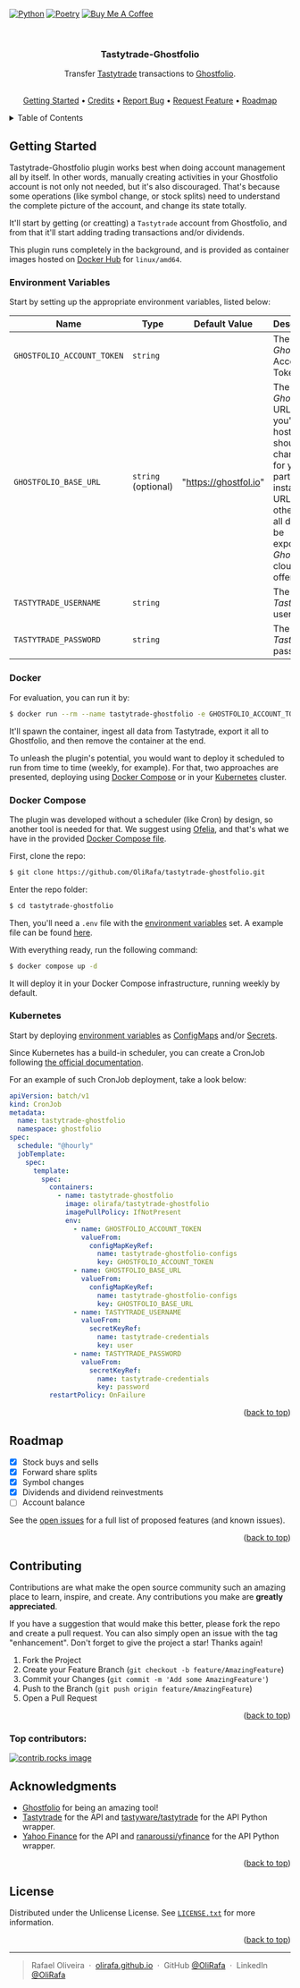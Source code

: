 <!-- Improved compatibility of back to top link: See: https://github.com/othneildrew/Best-README-Template/pull/73 -->
<a id="readme-top"></a>



<!-- PROJECT SHIELDS -->
<!--
*** I'm using markdown "reference style" links for readability.
*** Reference links are enclosed in brackets [ ] instead of parentheses ( ).
*** See the bottom of this document for the declaration of the reference variables
*** for contributors-url, forks-url, etc. This is an optional, concise syntax you may use.
*** https://www.markdownguide.org/basic-syntax/#reference-style-links
-->
[![Python][python-shield]][python-url]
[![Poetry][poetry-shield]][poetry-url]
[![Buy Me A Coffee][buy-me-a-coffee-shield]][buy-me-a-coffee-url]



<!-- PROJECT LOGO -->
<br />
<div align="center">
<h3 align="center">Tastytrade-Ghostfolio</h3>

  <p align="center">
    Transfer <a href="https://tastytrade.com" target="_blank">Tastytrade</a> transactions to <a href="https://github.com/ghostfolio/ghostfolio" target="_blank">Ghostfolio</a>.
    <br />
    <br />
    <p align="center">
      <a href="#getting-started">Getting Started</a> •
      <a href="#credits">Credits</a> •
      <a href="https://github.com/OliRafa/tastytrade-ghostfolio/issues/new?labels=bug&template=bug-report---.md">Report Bug</a> •
      <a href="https://github.com/OliRafa/tastytrade-ghostfolio/issues/new?labels=enhancement&template=feature-request---.md">Request Feature</a> •
      <a href="#roadmap">Roadmap</a>
    </p>
  </p>
</div>



<!-- TABLE OF CONTENTS -->
<details>
  <summary>Table of Contents</summary>
  <ol>
    <li>
      <a href="#getting-started">Getting Started</a>
      <ul>
        <li><a href="#environment-variables">Environment Variables</a></li>
        <li><a href="#docker">Docker</a></li>
        <li><a href="#docker-compose">Run with Docker Compose</a></li>
        <li><a href="#kubernetes">Kubernetes</a></li>
      </ul>
    </li>
    <li><a href="#roadmap">Roadmap</a></li>
    <li><a href="#contributing">Contributing</a></li>
    <li><a href="#license">License</a></li>
    <li><a href="#contact">Contact</a></li>
    <li><a href="#acknowledgments">Acknowledgments</a></li>
  </ol>
</details>


<!-- GETTING STARTED -->
## Getting Started

Tastytrade-Ghostfolio plugin works best when doing account management all by itself.
In other words, manually creating activities in your Ghostfolio account is not only not needed, but it's also discouraged.
That's because some operations (like symbol change, or stock splits) need to understand the complete picture of the account, and change its state
totally.

It'll start by getting (or creatting) a `Tastytrade` account from Ghostfolio, and from that it'll start adding trading transactions and/or dividends.

This plugin runs completely in the background, and is provided as container images hosted on
<a href="https://hub.docker.com/r/olirafa/tastytrade-ghostfolio" target="_blank">Docker Hub</a> for `linux/amd64`.



### Environment Variables

Start by setting up the appropriate environment variables, listed below:

| Name                       | Type                | Default Value         | Description                                                                                                                                                             |
| -------------------------- | ------------------- | --------------------- | ----------------------------------------------------------------------------------------------------------------------------------------------------------------------- |
| `GHOSTFOLIO_ACCOUNT_TOKEN` | `string`            |                       | The _Ghostfolio_ Account Token.                                                                                                                                         |
| `GHOSTFOLIO_BASE_URL`      | `string` (optional) | "https://ghostfol.io" | The _Ghostfolio_ URL. If you're self hosting you should change it for your particular instance URL, otherwise all data will be exported to _Ghostfolio_ cloud offering. |
| `TASTYTRADE_USERNAME`      | `string`            |                       | The _Tastytrade_ username.                                                                                                                                              |
| `TASTYTRADE_PASSWORD`      | `string`            |                       | The _Tastytrade_ password.                                                                                                                                              |


### Docker

For evaluation, you can run it by:

```sh
$ docker run --rm --name tastytrade-ghostfolio -e GHOSTFOLIO_ACCOUNT_TOKEN=<account_token> -e TASTYTRADE_USERNAME=myuser -e TASTYTRADE_PASSWORD=super_secure olirafa/tastytrade-ghostfolio
```

It'll spawn the container, ingest all data from Tastytrade, export it all to Ghostfolio, and then remove the container at the end.

To unleash the plugin's potential, you would want to deploy it scheduled to run from time to time (weekly, for example).
For that, two approaches are presented, deploying using <a href="#docker-compose">Docker Compose</a> or in your
<a href="#kubernetes">Kubernetes</a> cluster.

### Docker Compose

The plugin was developed without a scheduler (like Cron) by design, so another tool is needed for that.
We suggest using <a href="https://github.com/mcuadros/ofelia" target="_blank">Ofelia</a>, and that's what we have in the provided
<a href="https://github.com/OliRafa/tastytrade-ghostfolio/blob/main/docker-compose.yml" target="_blank">Docker Compose file</a>.

First, clone the repo:
```sh
$ git clone https://github.com/OliRafa/tastytrade-ghostfolio.git
```

Enter the repo folder:
```sh
$ cd tastytrade-ghostfolio
```

Then, you'll need a `.env` file with the <a href="#environment-variables">environment variables</a> set.
A example file can be found <a href="https://github.com/OliRafa/tastytrade-ghostfolio/blob/main/.env.example" target="_blank">here</a>.

With everything ready, run the following command:
```sh
$ docker compose up -d
```

It will deploy it in your Docker Compose infrastructure, running weekly by default.

### Kubernetes

Start by deploying <a href="#environment-variables">environment variables</a> as
<a href="https://kubernetes.io/docs/concepts/configuration/configmap" target="_blank">ConfigMaps</a> and/or
<a href="https://kubernetes.io/docs/concepts/configuration/secret" target="_blank">Secrets</a>.

Since Kubernetes has a build-in scheduler, you can create a CronJob following
<a href="https://kubernetes.io/docs/tasks/job/automated-tasks-with-cron-jobs" target="_blank">the official documentation</a>.

For an example of such CronJob deployment, take a look below:
```yaml
apiVersion: batch/v1
kind: CronJob
metadata:
  name: tastytrade-ghostfolio
  namespace: ghostfolio
spec:
  schedule: "@hourly"
  jobTemplate:
    spec:
      template:
        spec:
          containers:
            - name: tastytrade-ghostfolio
              image: olirafa/tastytrade-ghostfolio
              imagePullPolicy: IfNotPresent
              env:
                - name: GHOSTFOLIO_ACCOUNT_TOKEN
                  valueFrom:
                    configMapKeyRef:
                      name: tastytrade-ghostfolio-configs
                      key: GHOSTFOLIO_ACCOUNT_TOKEN
                - name: GHOSTFOLIO_BASE_URL
                  valueFrom:
                    configMapKeyRef:
                      name: tastytrade-ghostfolio-configs
                      key: GHOSTFOLIO_BASE_URL
                - name: TASTYTRADE_USERNAME
                  valueFrom:
                    secretKeyRef:
                      name: tastytrade-credentials
                      key: user
                - name: TASTYTRADE_PASSWORD
                  valueFrom:
                    secretKeyRef:
                      name: tastytrade-credentials
                      key: password
          restartPolicy: OnFailure
```

<p align="right">(<a href="#readme-top">back to top</a>)</p>


<!-- ROADMAP -->
## Roadmap

- [x] Stock buys and sells
- [x] Forward share splits
- [x] Symbol changes
- [x] Dividends and dividend reinvestments
- [ ] Account balance

See the [open issues](https://github.com/OliRafa/tastytrade-ghostfolio/issues) for a full list of proposed features (and known issues).

<p align="right">(<a href="#readme-top">back to top</a>)</p>



<!-- CONTRIBUTING -->
## Contributing

Contributions are what make the open source community such an amazing place to learn, inspire, and create. Any contributions you make are **greatly appreciated**.

If you have a suggestion that would make this better, please fork the repo and create a pull request. You can also simply open an issue with the tag "enhancement".
Don't forget to give the project a star! Thanks again!

1. Fork the Project
2. Create your Feature Branch (`git checkout -b feature/AmazingFeature`)
3. Commit your Changes (`git commit -m 'Add some AmazingFeature'`)
4. Push to the Branch (`git push origin feature/AmazingFeature`)
5. Open a Pull Request

<p align="right">(<a href="#readme-top">back to top</a>)</p>

### Top contributors:

<a href="https://github.com/OliRafa/tastytrade-ghostfolio/graphs/contributors">
  <img src="https://contrib.rocks/image?repo=OliRafa/tastytrade-ghostfolio" alt="contrib.rocks image" />
</a>



<!-- ACKNOWLEDGMENTS -->
## Acknowledgments

* <a href="https://github.com/ghostfolio/ghostfolio" target="_blank">Ghostfolio</a> for being an amazing tool!
* <a href="https://tastytrade.com" target="_blank">Tastytrade</a> for the API and
<a href="https://github.com/tastyware/tastytrade" target="_blank">tastyware/tastytrade</a> for the API Python wrapper.
* <a href="https://finance.yahoo.com/" target="_blank">Yahoo Finance</a> for the API and
<a href="https://github.com/ranaroussi/yfinance" target="_blank">ranaroussi/yfinance</a> for the API Python wrapper.

<p align="right">(<a href="#readme-top">back to top</a>)</p>



<!-- LICENSE -->
## License

Distributed under the Unlicense License.
See <a href="https://github.com/OliRafa/tastytrade-ghostfolio/blob/main/LICENSE" target="_blank">`LICENSE.txt`</a> for more information.

<p align="right">(<a href="#readme-top">back to top</a>)</p>


---

> Rafael Oliveira &nbsp;&middot;&nbsp;
> [olirafa.github.io](https://olirafa.github.io) &nbsp;&middot;&nbsp;
> GitHub [@OliRafa](https://github.com/OliRafa) &nbsp;&middot;&nbsp;
> LinkedIn [@OliRafa](https://www.linkedin.com/in/OliRafa)




<!-- MARKDOWN LINKS & IMAGES -->
<!-- https://www.markdownguide.org/basic-syntax/#reference-style-links -->
[buy-me-a-coffee-shield]: https://img.shields.io/badge/buy_me_a_coffee-FFDD00?style=for-the-badge&logo=buy-me-a-coffee&logoColor=black
[buy-me-a-coffee-url]: https://buymeacoffee.com/olirafaa
[poetry-shield]: https://img.shields.io/endpoint?url=https://python-poetry.org/badge/v0.json&style=for-the-badge
[poetry-url]: https://python-poetry.org
[python-shield]: https://img.shields.io/badge/python-3670A0?style=for-the-badge&logo=python&logoColor=ffdd54
[python-url]: https://www.python.org